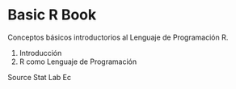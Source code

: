 Basic R Book 
====

Conceptos básicos introductorios al Lenguaje de Programación R.

1) Introducción 
2) R como Lenguaje de Programación


Source Stat Lab Ec

